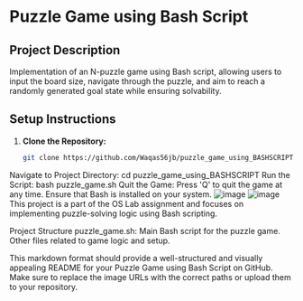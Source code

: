 # Puzzle Game using Bash Script

## Project Description
Implementation of an N-puzzle game using Bash script, allowing users to input the board size, 
navigate through the puzzle, and aim to reach a randomly generated goal state while ensuring solvability.

## Setup Instructions
1. **Clone the Repository:**
   ```bash
   git clone https://github.com/Waqas56jb/puzzle_game_using_BASHSCRIPT.git
Navigate to Project Directory:
cd puzzle_game_using_BASHSCRIPT
Run the Script:
bash puzzle_game.sh
Quit the Game:
Press 'Q' to quit the game at any time.
Ensure that Bash is installed on your system.
![image](https://github.com/Waqas56jb/puzzle_game_using_BASHSCRIPT/assets/156122615/cf02c549-aa4f-4d87-a9e4-cd9128c301d8)
![image](https://github.com/Waqas56jb/puzzle_game_using_BASHSCRIPT/assets/156122615/c79a72d9-ccb0-4569-9e19-50abe3c60687)
This project is a part of the OS Lab assignment and focuses on implementing puzzle-solving logic using Bash scripting.

Project Structure
puzzle_game.sh: Main Bash script for the puzzle game.
Other files related to game logic and setup.

This markdown format should provide a well-structured and visually appealing README for your Puzzle Game using Bash Script on GitHub. Make sure to replace the image URLs with the correct paths or upload them to your repository.
